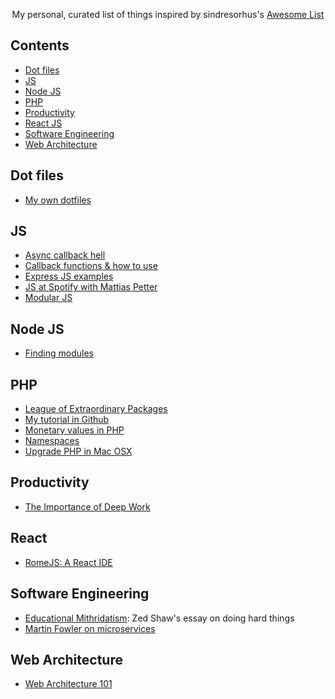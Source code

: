 <p align="center">
My personal, curated list of things inspired by sindresorhus's <a href="https://github.com/sindresorhus/awesome">Awesome List</a>
</p>

## Contents

- [Dot files](#dot-files)
- [JS](#js)
- [Node JS](#node-js)
- [PHP](#php)
- [Productivity](#productivity)
- [React JS](#react)
- [Software Engineering](#software-engineering)
- [Web Architecture](#web-architecture)

## Dot files
- [My own dotfiles](https://github.com/ocpineda/dotfiles)

## JS
- [Async callback hell](http://callbackhell.com/)
- [Callback functions & how to use](http://javascriptissexy.com/understand-javascript-callback-functions-and-use-them/)
- [Express JS examples](https://github.com/expressjs/express/tree/master/examples)
- [JS at Spotify with Mattias Petter](https://softwareengineeringdaily.com/2015/08/01/javascript-at-spotify-with-mattias-petter-johansson/)
- [Modular JS](https://www.youtube.com/playlist?list=PLoYCgNOIyGABs-wDaaxChu82q_xQgUb4f)

## Node JS
- [Finding modules](http://substack.net/finding_modules)

## PHP

- [League of Extraordinary Packages](https://thephpleague.com/)
- [My tutorial in Github](https://github.com/ocpineda/php-tutorials)
- [Monetary values in PHP](http://moneyphp.org/en/stable/)
- [Namespaces](https://mattstauffer.co/blog/a-brief-introduction-to-php-namespacing)  
- [Upgrade PHP in Mac OSX](https://jason.pureconcepts.net/2016/09/upgrade-php-mac-os-x/)

## Productivity
- [The Importance of Deep Work](https://azeria-labs.com/the-importance-of-deep-work-the-30-hour-method-for-learning-a-new-skill/)

## React
- [RomeJS: A React IDE](https://hackernoon.com/romejs-just-launched-and-it-feels-like-christmas-37dc7beac82f)

## Software Engineering
- [Educational Mithridatism](https://zedshaw.com/2015/09/14/educational-mithridatism/): Zed Shaw's essay on doing hard things
- [Martin Fowler on microservices](https://martinfowler.com/articles/microservices.html)


## Web Architecture
- [Web Architecture 101](https://engineering.videoblocks.com/web-architecture-101-a3224e126947)
